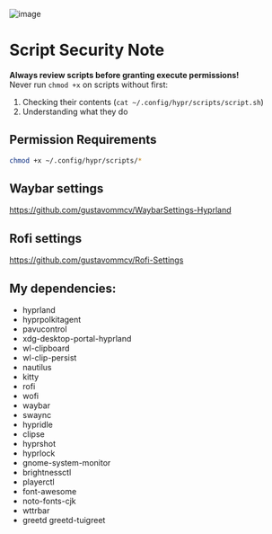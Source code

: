 ![image](https://github.com/user-attachments/assets/7a38bd7b-7745-42ba-b098-1b8956c6a236)

# Script Security Note
**Always review scripts before granting execute permissions!**  
Never run `chmod +x` on scripts without first:
1. Checking their contents (`cat ~/.config/hypr/scripts/script.sh`)
2. Understanding what they do

## Permission Requirements
```bash
chmod +x ~/.config/hypr/scripts/*
```

## Waybar settings
https://github.com/gustavommcv/WaybarSettings-Hyprland

## Rofi settings
https://github.com/gustavommcv/Rofi-Settings

## My dependencies:
- hyprland
- hyprpolkitagent
- pavucontrol
- xdg-desktop-portal-hyprland
- wl-clipboard
- wl-clip-persist
- nautilus
- kitty
- rofi
- wofi
- waybar
- swaync
- hypridle
- clipse
- hyprshot
- hyprlock
- gnome-system-monitor
- brightnessctl
- playerctl
- font-awesome
- noto-fonts-cjk
- wttrbar
- greetd greetd-tuigreet
